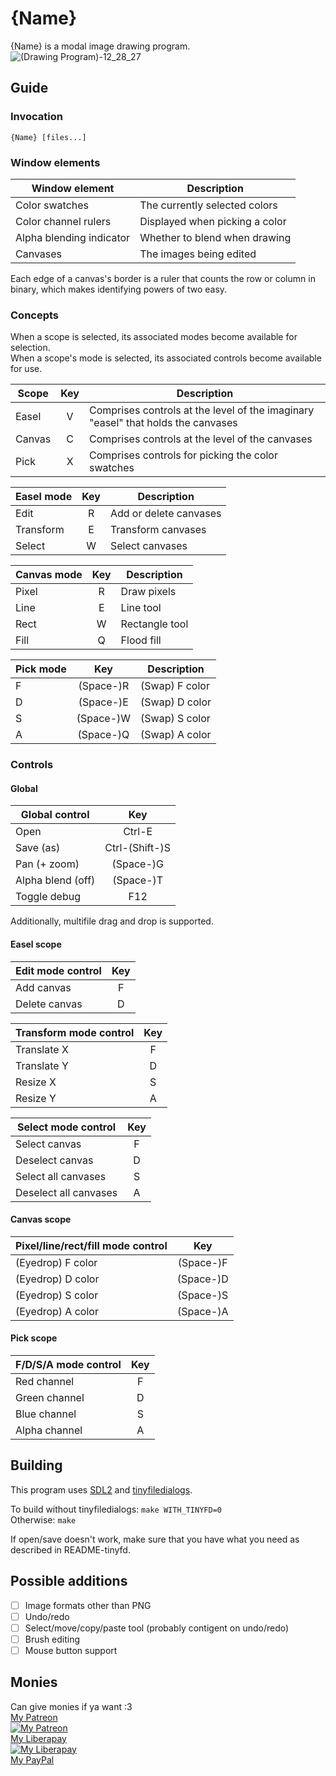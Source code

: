 # {Name}
{Name} is a modal image drawing program.\
![(Drawing Program)-12\_28\_27](https://github.com/BiRD4/drawing-again/assets/20910668/c69a38c2-e4b9-4799-b945-84ac8d8c1dcc)

## Guide

### Invocation
`{Name} [files...]`

### Window elements

| Window element           | Description                    |
| ------------------------ | ------------------------------ |
| Color swatches           | The currently selected colors  |
| Color channel rulers     | Displayed when picking a color |
| Alpha blending indicator | Whether to blend when drawing  |
| Canvases                 | The images being edited        |

Each edge of a canvas's border is a ruler that counts the row or column in binary,
which makes identifying powers of two easy.

### Concepts
When a scope is selected, its associated modes become available for selection.\
When a scope's mode is selected, its associated controls become available for use.

| Scope  | Key | Description                                                                      |
| ------ | :-: | -------------------------------------------------------------------------------- |
| Easel  |  V  | Comprises controls at the level of the imaginary "easel" that holds the canvases |
| Canvas |  C  | Comprises controls at the level of the canvases                                  |
| Pick   |  X  | Comprises controls for picking the color swatches                                |

| Easel mode | Key | Description            |
| ---------- | :-: | ---------------------- |
| Edit       |  R  | Add or delete canvases |
| Transform  |  E  | Transform canvases     |
| Select     |  W  | Select canvases        |

| Canvas mode | Key | Description            |
| ----------- | :-: | ---------------------- |
| Pixel       |  R  | Draw pixels            |
| Line        |  E  | Line tool              |
| Rect        |  W  | Rectangle tool         |
| Fill        |  Q  | Flood fill             |

| Pick mode |    Key    | Description    |
| --------- | :-------: | ------------   |
| F         | (Space-)R | (Swap) F color |
| D         | (Space-)E | (Swap) D color |
| S         | (Space-)W | (Swap) S color |
| A         | (Space-)Q | (Swap) A color |

### Controls

#### Global

| Global control    |      Key       |
| ----------------- | :------------: |
| Open              |     Ctrl-E     |
| Save (as)         | Ctrl-(Shift-)S |
| Pan (+ zoom)      |   (Space-)G    |
| Alpha blend (off) |   (Space-)T    |
| Toggle debug      |      F12       |

Additionally, multifile drag and drop is supported.

#### Easel scope

| Edit mode control | Key |
| ----------------- | :-: |
| Add canvas        |  F  |
| Delete canvas     |  D  |

| Transform mode control | Key |
| ---------------------- | :-: |
| Translate X            |  F  |
| Translate Y            |  D  |
| Resize X               |  S  |
| Resize Y               |  A  |

| Select mode control   | Key |
| --------------------- | :-: |
| Select canvas         |  F  |
| Deselect canvas       |  D  |
| Select all canvases   |  S  |
| Deselect all canvases |  A  |

#### Canvas scope

| Pixel/line/rect/fill mode control |     Key     |
| --------------------------------- | :---------: |
| (Eyedrop) F color                 |  (Space-)F  |
| (Eyedrop) D color                 |  (Space-)D  |
| (Eyedrop) S color                 |  (Space-)S  |
| (Eyedrop) A color                 |  (Space-)A  |

#### Pick scope

| F/D/S/A mode control   | Key |
| ---------------------- | :-: |
| Red channel            |  F  |
| Green channel          |  D  |
| Blue channel           |  S  |
| Alpha channel          |  A  |

## Building
This program uses [SDL2](https://wiki.libsdl.org/SDL2/FrontPage "SDL2 Wiki") and [tinyfiledialogs](https://sourceforge.net/projects/tinyfiledialogs/ "tinyfiledialogs Website").

To build without tinyfiledialogs: `make WITH_TINYFD=0`\
Otherwise: `make`

If open/save doesn't work, make sure that you have what you need as described in README-tinyfd.

## Possible additions
- [ ] Image formats other than PNG
- [ ] Undo/redo
- [ ] Select/move/copy/paste tool (probably contigent on undo/redo)
- [ ] Brush editing
- [ ] Mouse button support

## Monies
Can give monies if ya want :3\
[My Patreon](https://patreon.com/user?u=106662965&utm_medium=clipboard_copy&utm_source=copyLink&utm_campaign=creatorshare_creator&utm_content=join_link "My Patreon")\
<a href="https://patreon.com/user?u=106662965&utm_medium=clipboard_copy&utm_source=copyLink&utm_campaign=creatorshare_creator&utm_content=join_link"><img alt="My Patreon" src="https://c10.patreonusercontent.com/4/patreon-media/p/campaign/11324090/5caed472704c4ac88a24a2a27d60c105/eyJ3IjoyMDB9/3.jpg?token-time=2145916800&token-hash=0T-lD0CODUi0piwk1j5DneZtxCbCPZOERKIn_yI8U7E%3D"></a>\
[My Liberapay](https://liberapay.com/BiRD4/donate "My Liberapay")\
<a href="https://liberapay.com/BiRD4/donate"><img alt="My Liberapay" src="https://liberapay.com/assets/widgets/donate.svg"></a>\
[My PayPal](PayPal.me/BiRD4444 "My PayPal")
